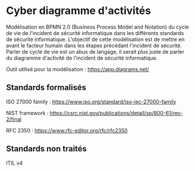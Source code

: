 # Cyber diagramme d'activités

Modélisation en BPMN 2.0 (Business Process Model and Notation) du cycle de vie de l'incident de sécurité informatique dans les différents standards de sécurité informatique. L'objectif de cette modélisation est de mettre en avant le facteur humain dans les étapes précédant l'incident de sécurité. Parler de cycle de vie est un abus de langage, il serait plus juste de parler du diagramme d'activité de l'incident de sécurité informatique.

Outil utilisé pour la modélisation : https://app.diagrams.net/

## Standards formalisés

ISO 27000 family : https://www.iso.org/standard/iso-iec-27000-family

NIST framework : https://csrc.nist.gov/publications/detail/sp/800-61/rev-2/final

RFC 2350 : https://www.rfc-editor.org/rfc/rfc2350

## Standards non traités

ITIL v4
